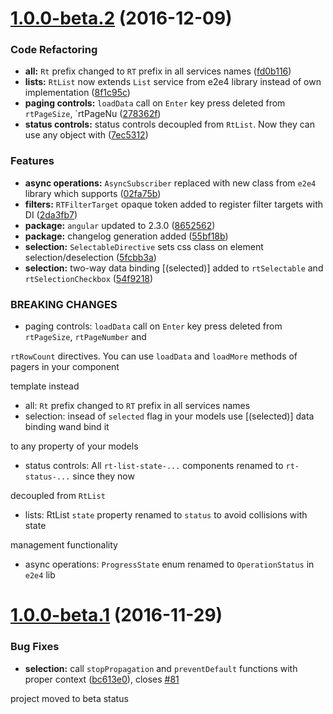 <a name="1.0.0-beta.2"></a>
# [1.0.0-beta.2](https://github.com/eastbanctechru/right-angled/compare/v1.0.0-beta.1...v1.0.0-beta.2) (2016-12-09)


### Code Refactoring

* **all:** `Rt` prefix changed to `RT` prefix in all services names ([fd0b116](https://github.com/eastbanctechru/right-angled/commit/fd0b116))
* **lists:** `RtList` now extends `List` service from e2e4 library instead of own implementation ([8f1c95c](https://github.com/eastbanctechru/right-angled/commit/8f1c95c))
* **paging controls:** `loadData` call on `Enter` key press deleted from `rtPageSize`, `rtPageNu ([278362f](https://github.com/eastbanctechru/right-angled/commit/278362f))
* **status controls:** status controls decoupled from `RtList`. Now they can use any object with ([7ec5312](https://github.com/eastbanctechru/right-angled/commit/7ec5312))


### Features

* **async operations:** `AsyncSubscriber` replaced with new class from `e2e4` library which supports ([02fa75b](https://github.com/eastbanctechru/right-angled/commit/02fa75b))
* **filters:** `RTFilterTarget` opaque token added to register filter targets with DI ([2da3fb7](https://github.com/eastbanctechru/right-angled/commit/2da3fb7))
* **package:** `angular` updated to 2.3.0 ([8652562](https://github.com/eastbanctechru/right-angled/commit/8652562))
* **package:** changelog generation added ([55bf18b](https://github.com/eastbanctechru/right-angled/commit/55bf18b))
* **selection:** `SelectableDirective` sets css class on element selection/deselection ([5fcbb3a](https://github.com/eastbanctechru/right-angled/commit/5fcbb3a))
* **selection:** two-way data binding [(selected)] added to `rtSelectable` and `rtSelectionCheckbox` ([54f9218](https://github.com/eastbanctechru/right-angled/commit/54f9218))


### BREAKING CHANGES

* paging controls: `loadData` call on `Enter` key press deleted from `rtPageSize`, `rtPageNumber` and

`rtRowCount` directives. You can use `loadData` and `loadMore` methods of pagers in your component

template instead
* all: `Rt` prefix changed to `RT` prefix in all services names
* selection: insead of `selected` flag in your models use [(selected)] data binding wand bind it

to any property of your models
* status controls: All `rt-list-state-...` components renamed to `rt-status-...` since they now

decoupled from `RtList`
* lists: RtList `state` property renamed to `status` to avoid collisions with state

management functionality
* async operations: `ProgressState` enum renamed to `OperationStatus` in `e2e4` lib



<a name="1.0.0-beta.1"></a>
# [1.0.0-beta.1](https://github.com/eastbanctechru/right-angled/compare/1.0.0-beta.0...v1.0.0-beta.1) (2016-11-29)


### Bug Fixes

* **selection:** call `stopPropagation` and `preventDefault` functions with proper context ([bc613e0](https://github.com/eastbanctechru/right-angled/commit/bc613e0)), closes [#81](https://github.com/eastbanctechru/right-angled/issues/81)



<a name="1.0.0-beta.0"></a>
project moved to beta status